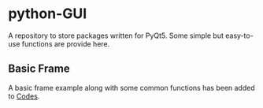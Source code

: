 # python-GUI
A repository to store packages written for PyQt5. Some simple but easy-to-use functions are provide here.


## Basic Frame
A basic frame example along with some common functions has been added to [Codes](https://github.com/ChihchaoMao/python-GUI/tree/main/Codes).

